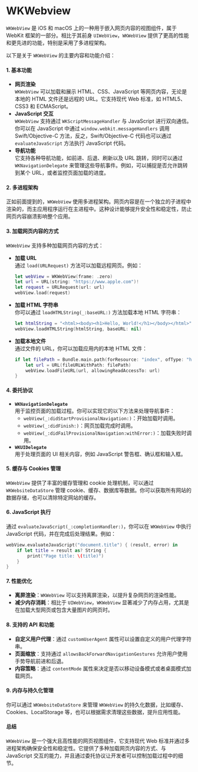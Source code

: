 # WKWebview

`WKWebView` 是 iOS 和 macOS 上的一种用于嵌入网页内容的视图组件，属于 WebKit 框架的一部分。相比于其前身 `UIWebView`，`WKWebView` 提供了更高的性能和更先进的功能，特别是采用了多进程架构。

以下是关于 `WKWebView` 的主要内容和功能介绍：

#### 1. **基本功能**

* **网页渲染**\
  `WKWebView` 可以加载和展示 HTML、CSS、JavaScript 等网页内容，无论是本地的 HTML 文件还是远程的 URL。它支持现代 Web 标准，如 HTML5、CSS3 和 ECMAScript。
* **JavaScript 交互**\
  `WKWebView` 支持通过 `WKScriptMessageHandler` 与 JavaScript 进行双向通信。你可以在 JavaScript 中通过 `window.webkit.messageHandlers` 调用 Swift/Objective-C 方法，反之，Swift/Objective-C 代码也可以通过 `evaluateJavaScript` 方法执行 JavaScript 代码。
* **导航功能**\
  它支持各种导航功能，如前进、后退、刷新以及 URL 跳转，同时可以通过 `WKNavigationDelegate` 来管理这些导航事件。例如，可以捕捉是否允许跳转到某个 URL，或者监控页面加载的进度。

#### 2. **多进程架构**

正如前面提到的，`WKWebView` 使用多进程架构。网页内容是在一个独立的子进程中渲染的，而主应用程序运行在主进程中。这种设计能够提升安全性和稳定性，防止网页内容崩溃影响整个应用。

#### 3. **加载网页内容的方式**

`WKWebView` 支持多种加载网页内容的方式：

*   **加载 URL**\
    通过 `load(URLRequest)` 方法可以加载远程网页。例如：

    ```swift
    let webView = WKWebView(frame: .zero)
    let url = URL(string: "https://www.apple.com")!
    let request = URLRequest(url: url)
    webView.load(request)
    ```
*   **加载 HTML 字符串**\
    你可以通过 `loadHTMLString(_:baseURL:)` 方法加载本地 HTML 字符串：

    ```swift
    let htmlString = "<html><body><h1>Hello, World!</h1></body></html>"
    webView.loadHTMLString(htmlString, baseURL: nil)
    ```
*   **加载本地文件**\
    通过文件的 URL，你可以加载应用内的本地 HTML 文件：

    ```swift
    if let filePath = Bundle.main.path(forResource: "index", ofType: "html") {
        let url = URL(fileURLWithPath: filePath)
        webView.loadFileURL(url, allowingReadAccessTo: url)
    }
    ```

#### 4. **委托协议**

* **`WKNavigationDelegate`**\
  用于监控页面的加载过程。你可以实现它的以下方法来处理导航事件：
  * `webView(_:didStartProvisionalNavigation:)`：开始加载时调用。
  * `webView(_:didFinish:)`：网页加载完成时调用。
  * `webView(_:didFailProvisionalNavigation:withError:)`：加载失败时调用。
* **`WKUIDelegate`**\
  用于处理页面的 UI 相关内容，例如 JavaScript 警告框、确认框和输入框。

#### 5. **缓存与 Cookies 管理**

`WKWebView` 提供了丰富的缓存管理和 cookie 处理机制，可以通过 `WKWebsiteDataStore` 管理 cookie、缓存、数据库等数据。你可以获取所有网站的数据存储，也可以清除特定网站的缓存。

#### 6. **JavaScript 执行**

通过 `evaluateJavaScript(_:completionHandler:)`，你可以在 `WKWebView` 中执行 JavaScript 代码，并在完成后处理结果。例如：

```swift
webView.evaluateJavaScript("document.title") { (result, error) in
    if let title = result as? String {
        print("Page title: \(title)")
    }
}
```

#### 7. **性能优化**

* **离屏渲染**：`WKWebView` 可以支持离屏渲染，以提升复杂网页的渲染性能。
* **减少内存消耗**：相比于 `UIWebView`，`WKWebView` 显著减少了内存占用，尤其是在加载大型网页或包含大量图片的网页时。

#### 8. **支持的 API 和功能**

* **自定义用户代理**：通过 `customUserAgent` 属性可以设置自定义的用户代理字符串。
* **页面缩放**：支持通过 `allowsBackForwardNavigationGestures` 允许用户使用手势导航前进和后退。
* **内容策略**：通过 `contentMode` 属性来决定是否以移动设备模式或者桌面模式加载网页。

#### 9. **内存与持久化管理**

你可以通过 `WKWebsiteDataStore` 来管理 `WKWebView` 的持久化数据，比如缓存、Cookies、LocalStorage 等，也可以根据需求清理这些数据，提升应用性能。

#### 总结

`WKWebView` 是一个强大且高性能的网页视图组件，它支持现代 Web 标准并通过多进程架构确保安全性和稳定性。它提供了多种加载网页内容的方式、与 JavaScript 交互的能力，并且通过委托协议让开发者可以控制加载过程中的细节。

